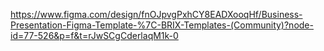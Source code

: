 https://www.figma.com/design/fnOJpvgPxhCY8EADXooqHf/Business-Presentation-Figma-Template-%7C-BRIX-Templates-(Community)?node-id=77-526&p=f&t=rJwSCgCderlaqM1k-0